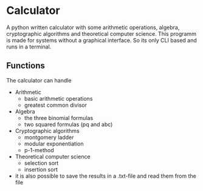 # Calculator
A python written calculator with some arithmetic operations, algebra, cryptographic algorithms and theoretical computer science.
This programm is made for systems without a graphical interface. So its only CLI based and runs in a terminal.

Functions
----
The calculator can handle

 - Arithmetic 
   - basic arithmetic operations
   - greatest common divisor
 - Algebra
   - the three binomial formulas
   - two squared formulas (pq and abc)
 - Cryptographic algorithms
   - montgomery ladder
   - modular exponentiation
   - p-1-method
 - Theoretical computer science
   - selection sort
   - insertion sort
 - it is also possible to save the results in a .txt-file and read them from the file

